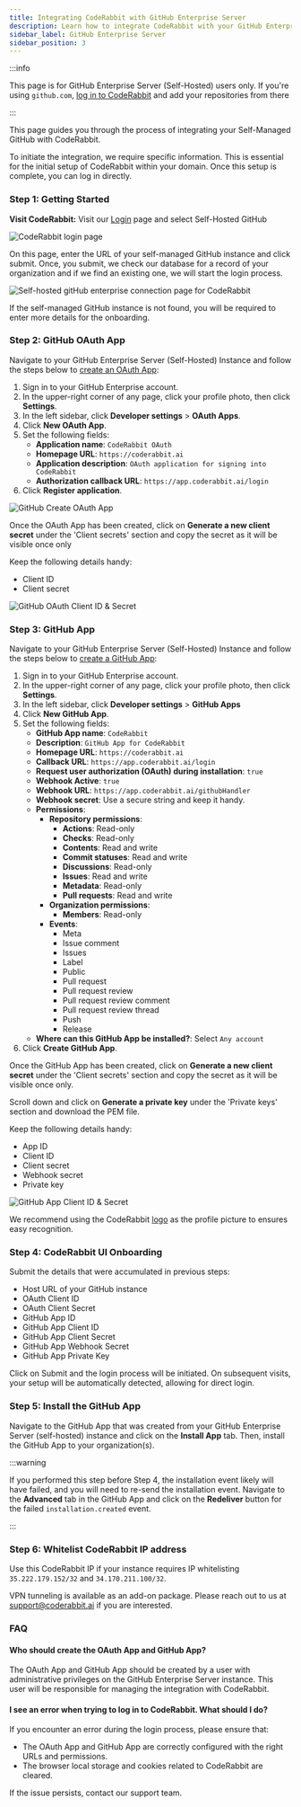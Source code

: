 ```yaml
---
title: Integrating CodeRabbit with GitHub Enterprise Server
description: Learn how to integrate CodeRabbit with your GitHub Enterprise Server.
sidebar_label: GitHub Enterprise Server
sidebar_position: 3
---
```


:::info

This page is for GitHub Enterprise Server (Self-Hosted) users only.
If you're using `github.com`, [log in to CodeRabbit](https://app.coderabbit.ai)
and add your repositories from there

:::

This page guides you through the process of integrating your Self-Managed GitHub
with CodeRabbit.

To initiate the integration, we require specific information. This is essential
for the initial setup of CodeRabbit within your domain. Once this setup is
complete, you can log in directly.

### **Step 1: Getting Started**

**Visit CodeRabbit:** Visit our [Login](https://app.coderabbit.ai/login?free-trial) page and
select Self-Hosted GitHub

![CodeRabbit login page](/img/integrations/login-self-hosted-github.png)

On this page, enter the URL of your self-managed GitHub instance and click
submit. Once, you submit, we check our database for a record of your
organization and if we find an existing one, we will start the login process.

![Self-hosted gitHub enterprise connection page for CodeRabbit](/img/integrations/self-hosted-github-host-url.png)

If the self-managed GitHub instance is not found, you will be required to enter
more details for the onboarding.

### **Step 2: GitHub OAuth App**

Navigate to your GitHub Enterprise Server (Self-Hosted) Instance and follow the
steps below to
[create an OAuth App](https://docs.github.com/en/enterprise-server@latest/apps/oauth-apps/building-oauth-apps/creating-an-oauth-app):

1. Sign in to your GitHub Enterprise account.
2. In the upper-right corner of any page, click your profile photo, then click
   **Settings**.
3. In the left sidebar, click **Developer settings** > **OAuth Apps**.
4. Click **New OAuth App**.
5. Set the following fields:
   - **Application name**: `CodeRabbit OAuth`
   - **Homepage URL**: `https://coderabbit.ai`
   - **Application description**:
     `OAuth application for signing into CodeRabbit`
   - **Authorization callback URL**: `https://app.coderabbit.ai/login`
6. Click **Register application**.

![GitHub Create OAuth App](/img/integrations/github-create-oauth-app.png)

Once the OAuth App has been created, click on **Generate a new client secret**
under the 'Client secrets' section and copy the secret as it will be visible
once only

Keep the following details handy:

- Client ID
- Client secret

![GitHub OAuth Client ID & Secret](/img/integrations/github-oauth-client-id-secret.png)

### **Step 3: GitHub App**

Navigate to your GitHub Enterprise Server (Self-Hosted) Instance and follow the
steps below to
[create a GitHub App](https://docs.github.com/en/enterprise-server@latest/apps/creating-github-apps/registering-a-github-app/registering-a-github-app):

1. Sign in to your GitHub Enterprise account.
2. In the upper-right corner of any page, click your profile photo, then click **Settings**.
3. In the left sidebar, click **Developer settings** > **GitHub Apps**
4. Click **New GitHub App**.
5. Set the following fields:
   - **GitHub App name**: `CodeRabbit`
   - **Description**: `GitHub App for CodeRabbit`
   - **Homepage URL**: `https://coderabbit.ai`
   - **Callback URL**: `https://app.coderabbit.ai/login`
   - **Request user authorization (OAuth) during installation**: `true`
   - **Webhook Active**: `true`
   - **Webhook URL**: `https://app.coderabbit.ai/githubHandler`
   - **Webhook secret**: Use a secure string and keep it handy.
   - **Permissions**:
     - **Repository permissions**:
       - **Actions**: Read-only
       - **Checks**: Read-only
       - **Contents**: Read and write
       - **Commit statuses**: Read and write
       - **Discussions**: Read-only
       - **Issues**: Read and write
       - **Metadata**: Read-only
       - **Pull requests**: Read and write
     - **Organization permissions**:
       - **Members**: Read-only
     - **Events**:
       - Meta
       - Issue comment
       - Issues
       - Label
       - Public
       - Pull request
       - Pull request review
       - Pull request review comment
       - Pull request review thread
       - Push
       - Release
   - **Where can this GitHub App be installed?**: Select `Any account`
6. Click **Create GitHub App**.

Once the GitHub App has been created, click on **Generate a new client secret**
under the 'Client secrets' section and copy the secret as it will be visible
once only.

Scroll down and click on **Generate a private key** under the 'Private keys'
section and download the PEM file.

Keep the following details handy:

- App ID
- Client ID
- Client secret
- Webhook secret
- Private key

![GitHub App Client ID & Secret](/img/integrations/github-app-client-id-secret.png)

We recommend using the CodeRabbit [logo](/img/integrations/logo.png) as the profile picture to ensures easy recognition.

### **Step 4: CodeRabbit UI Onboarding**

Submit the details that were accumulated in previous steps:

- Host URL of your GitHub instance
- OAuth Client ID
- OAuth Client Secret
- GitHub App ID
- GitHub App Client ID
- GitHub App Client Secret
- GitHub App Webhook Secret
- GitHub App Private Key

Click on Submit and the login process will be initiated. On subsequent visits,
your setup will be automatically detected, allowing for direct login.

### **Step 5: Install the GitHub App**

Navigate to the GitHub App that was created from your GitHub Enterprise Server
(self-hosted) instance and click on the **Install App** tab. Then, install the
GitHub App to your organization(s).

:::warning

If you performed this step before Step 4, the installation event likely will
have failed, and you will need to re-send the installation event.
Navigate to the **Advanced** tab in the GitHub App and click on the
**Redeliver** button for the failed `installation.created` event.

:::

### **Step 6: Whitelist CodeRabbit IP address**

Use this CodeRabbit IP if your instance requires IP whitelisting
`35.222.179.152/32` and `34.170.211.100/32`.

VPN tunneling is available as an add-on package. Please reach out to us at
[support@coderabbit.ai](mailto:support@coderabbit.ai) if you are interested.

### **FAQ**

#### Who should create the OAuth App and GitHub App?

The OAuth App and GitHub App should be created by a user with administrative
privileges on the GitHub Enterprise Server instance. This user will be responsible for managing the integration with CodeRabbit.

#### I see an error when trying to log in to CodeRabbit. What should I do?

If you encounter an error during the login process, please ensure that:

- The OAuth App and GitHub App are correctly configured with the right URLs and permissions.
- The browser local storage and cookies related to CodeRabbit are cleared.

If the issue persists, contact our support team.
